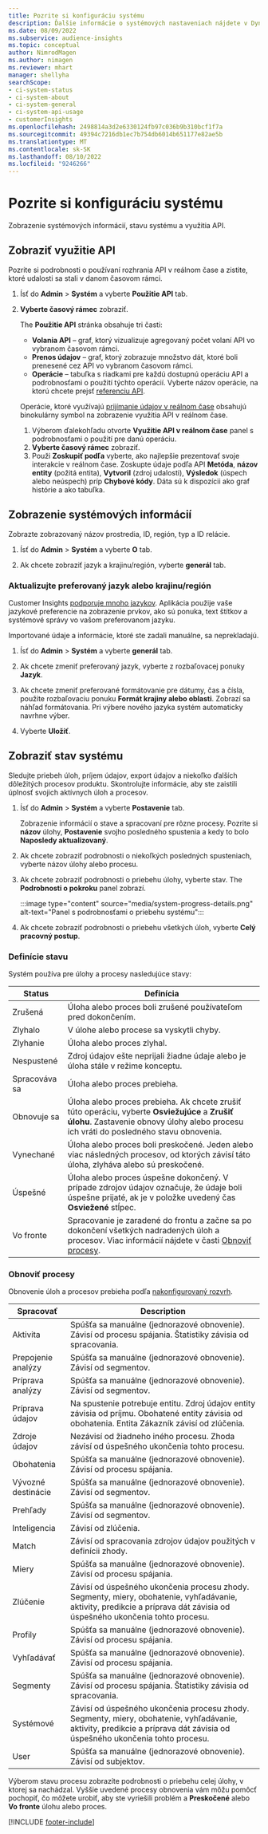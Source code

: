 ```yaml
---
title: Pozrite si konfiguráciu systému
description: Ďalšie informácie o systémových nastaveniach nájdete v Dynamics 365 Customer Insights.
ms.date: 08/09/2022
ms.subservice: audience-insights
ms.topic: conceptual
author: NimrodMagen
ms.author: nimagen
ms.reviewer: mhart
manager: shellyha
searchScope:
- ci-system-status
- ci-system-about
- ci-system-general
- ci-system-api-usage
- customerInsights
ms.openlocfilehash: 2498814a3d2e6330124fb97c036b9b310bcf1f7a
ms.sourcegitcommit: 49394c7216db1ec7b754db6014b651177e82ae5b
ms.translationtype: MT
ms.contentlocale: sk-SK
ms.lasthandoff: 08/10/2022
ms.locfileid: "9246266"
---
```

# <a name="view-system-configuration"></a>Pozrite si konfiguráciu systému

Zobrazenie systémových informácií, stavu systému a využitia API.

## <a name="view-api-usage"></a>Zobraziť využitie API

Pozrite si podrobnosti o používaní rozhrania API v reálnom čase a zistite, ktoré udalosti sa stali v danom časovom rámci.

1. Ísť do **Admin** > **Systém** a vyberte **Použitie API** tab.

1. **Vyberte časový rámec** zobraziť.

   The **Použitie API** stránka obsahuje tri časti:

   - **Volania API** – graf, ktorý vizualizuje agregovaný počet volaní API vo vybranom časovom rámci.
   - **Prenos údajov** – graf, ktorý zobrazuje množstvo dát, ktoré boli prenesené cez API vo vybranom časovom rámci.
   - **Operácie** – tabuľka s riadkami pre každú dostupnú operáciu API a podrobnosťami o použití týchto operácií. Vyberte názov operácie, na ktorú chcete prejsť [referenciu API](https://developer.ci.ai.dynamics.com/api-details#api=CustomerInsights&operation=Get-all-instances).

   Operácie, ktoré využívajú [prijímanie údajov v reálnom čase](real-time-data-ingestion.md) obsahujú binokulárny symbol na zobrazenie využitia API v reálnom čase.

   1. Výberom ďalekohľadu otvorte **Využitie API v reálnom čase** panel s podrobnosťami o použití pre danú operáciu.
   1. **Vyberte časový rámec** zobraziť.
   1. Použi **Zoskupiť podľa** vyberte, ako najlepšie prezentovať svoje interakcie v reálnom čase. Zoskupte údaje podľa API **Metóda**, **názov entity** (požitá entita), **Vytvoril** (zdroj udalosti), **Výsledok** (úspech alebo neúspech) príp **Chybové kódy**. Dáta sú k dispozícii ako graf histórie a ako tabuľka.

## <a name="view-system-information"></a>Zobrazenie systémových informácií

Zobrazte zobrazovaný názov prostredia, ID, región, typ a ID relácie.

1. Ísť do **Admin** > **Systém** a vyberte **O** tab.

1. Ak chcete zobraziť jazyk a krajinu/región, vyberte **generál** tab.

### <a name="update-preferred-language-or-countryregion"></a>Aktualizujte preferovaný jazyk alebo krajinu/región

Customer Insights [podporuje mnoho jazykov](/dynamics365/get-started/availability). Aplikácia použije vaše jazykové preferencie na zobrazenie prvkov, ako sú ponuka, text štítkov a systémové správy vo vašom preferovanom jazyku.

Importované údaje a informácie, ktoré ste zadali manuálne, sa neprekladajú.

1. Ísť do **Admin** > **Systém** a vyberte **generál** tab.

1. Ak chcete zmeniť preferovaný jazyk, vyberte z rozbaľovacej ponuky **Jazyk**.

1. Ak chcete zmeniť preferované formátovanie pre dátumy, čas a čísla, použite rozbaľovaciu ponuku **Formát krajiny alebo oblasti**. Zobrazí sa náhľad formátovania. Pri výbere nového jazyka systém automaticky navrhne výber.

1. Vyberte **Uložiť**.

## <a name="view-system-status"></a>Zobraziť stav systému

Sledujte priebeh úloh, príjem údajov, export údajov a niekoľko ďalších dôležitých procesov produktu. Skontrolujte informácie, aby ste zaistili úplnosť svojich aktívnych úloh a procesov.

1. Ísť do **Admin** > **Systém** a vyberte **Postavenie** tab.

   Zobrazenie informácií o stave a spracovaní pre rôzne procesy. Pozrite si **názov** úlohy, **Postavenie** svojho posledného spustenia a kedy to bolo **Naposledy aktualizovaný**.

1. Ak chcete zobraziť podrobnosti o niekoľkých posledných spusteniach, vyberte názov úlohy alebo procesu.

1. Ak chcete zobraziť podrobnosti o priebehu úlohy, vyberte stav. The **Podrobnosti o pokroku** panel zobrazí.

   :::image type="content" source="media/system-progress-details.png" alt-text="Panel s podrobnosťami o priebehu systému":::

1. Ak chcete zobraziť podrobnosti o priebehu všetkých úloh, vyberte **Celý pracovný postup**.

### <a name="status-definitions"></a>Definície stavu

Systém používa pre úlohy a procesy nasledujúce stavy:

|Status  |Definícia  |
|---------|---------|
|Zrušená |Úloha alebo proces boli zrušené používateľom pred dokončením.   |
|Zlyhalo   |V úlohe alebo procese sa vyskytli chyby.         |
|Zlyhanie  |Úloha alebo proces zlyhal.  |
|Nespustené   |Zdroj údajov ešte neprijali žiadne údaje alebo je úloha stále v režime konceptu.         |
|Spracováva sa  |Úloha alebo proces prebieha.  |
|Obnovuje sa    |Úloha alebo proces prebieha. Ak chcete zrušiť túto operáciu, vyberte **Osviežujúce** a **Zrušiť úlohu**. Zastavenie obnovy úlohy alebo procesu ich vráti do posledného stavu obnovenia.       |
|Vynechané  |Úloha alebo proces boli preskočené. Jeden alebo viac následných procesov, od ktorých závisí táto úloha, zlyháva alebo sú preskočené.|
|Úspešné  |Úloha alebo proces úspešne dokončený. V prípade zdrojov údajov označuje, že údaje boli úspešne prijaté, ak je v položke uvedený čas **Osviežené** stĺpec.|
|Vo fronte | Spracovanie je zaradené do frontu a začne sa po dokončení všetkých nadradených úloh a procesov. Viac informácií nájdete v časti [Obnoviť procesy](#refresh-processes).|

### <a name="refresh-processes"></a>Obnoviť procesy

Obnovenie úloh a procesov prebieha podľa [nakonfigurovaný rozvrh](schedule-refresh.md).

|Spracovať  |Description  |
|---------|---------|
|Aktivita  |Spúšťa sa manuálne (jednorazové obnovenie). Závisí od procesu spájania. Štatistiky závisia od spracovania.|
|Prepojenie analýzy |Spúšťa sa manuálne (jednorazové obnovenie). Závisí od segmentov.  |
|Príprava analýzy |Spúšťa sa manuálne (jednorazové obnovenie). Závisí od segmentov.  |
|Príprava údajov   |Na spustenie potrebuje entitu. Zdroj údajov entity závisia od príjmu. Obohatené entity závisia od obohatenia. Entita Zákazník závisí od zlúčenia.  |
|Zdroje údajov   |Nezávisí od žiadneho iného procesu. Zhoda závisí od úspešného ukončenia tohto procesu.  |
|Obohatenia   |Spúšťa sa manuálne (jednorazové obnovenie). Závisí od procesu spájania. |
|Vývozné destinácie |Spúšťa sa manuálne (jednorazové obnovenie). Závisí od segmentov.  |
|Prehľady |Spúšťa sa manuálne (jednorazové obnovenie). Závisí od segmentov.  |
|Inteligencia   |Závisí od zlúčenia.   |
|Match |Závisí od spracovania zdrojov údajov použitých v definícii zhody.      |
|Miery  |Spúšťa sa manuálne (jednorazové obnovenie). Závisí od procesu spájania.  |
|Zlúčenie   |Závisí od úspešného ukončenia procesu zhody. Segmenty, miery, obohatenie, vyhľadávanie, aktivity, predikcie a príprava dát závisia od úspešného ukončenia tohto procesu.   |
|Profily   |Spúšťa sa manuálne (jednorazové obnovenie). Závisí od procesu spájania. |
|Vyhľadávať   |Spúšťa sa manuálne (jednorazové obnovenie). Závisí od procesu spájania. |
|Segmenty  |Spúšťa sa manuálne (jednorazové obnovenie). Závisí od procesu spájania. Štatistiky závisia od spracovania.|
|Systémové   |Závisí od úspešného ukončenia procesu zhody. Segmenty, miery, obohatenie, vyhľadávanie, aktivity, predikcie a príprava dát závisia od úspešného ukončenia tohto procesu.   |
|User  |Spúšťa sa manuálne (jednorazové obnovenie). Závisí od subjektov.  |

Výberom stavu procesu zobrazíte podrobnosti o priebehu celej úlohy, v ktorej sa nachádzal. Vyššie uvedené procesy obnovenia vám môžu pomôcť pochopiť, čo môžete urobiť, aby ste vyriešili problém a **Preskočené** alebo **Vo fronte** úlohu alebo proces.


[!INCLUDE [footer-include](includes/footer-banner.md)]
